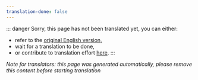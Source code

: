 ```yaml
---
translation-done: false
---
```

::: danger
Sorry, this page has not been translated yet, you can either:
- refer to the [original English version](<../../cs/beginners-guide.md>),
- wait for a translation to be done,
- or contribute to translation effort [here](https://github.com/bsmg/wiki).
:::

_Note for translators: this page was generated automatically, please remove this content before starting translation_
